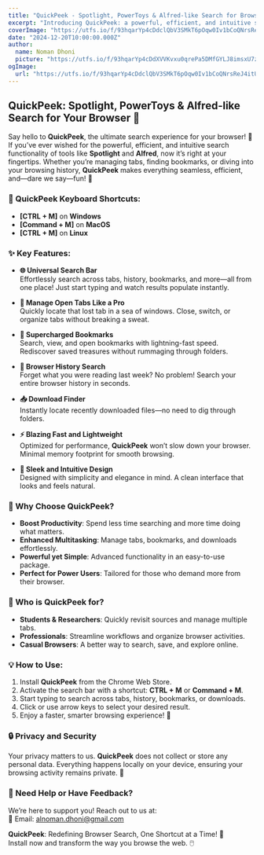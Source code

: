 ```yaml
---
title: "QuickPeek - Spotlight, PowerToys & Alfred-like Search for Browsers"
excerpt: "Introducing QuickPeek: a powerful, efficient, and intuitive search tool for your browser. Boost productivity, enhance multitasking, and discover a smarter browsing experience!"
coverImage: "https://utfs.io/f/93hqarYp4cDdclQbV3SMkT6pOqw0Iv1bCoQNrsReJ4itUMan"
date: "2024-12-20T10:00:00.000Z"
author:
  name: Noman Dhoni
  picture: "https://utfs.io/f/93hqarYp4cDdXVVKvxu0qrePa5DMfGYLJ8imsxU7z6XtIZHu"
ogImage:
  url: "https://utfs.io/f/93hqarYp4cDdclQbV3SMkT6pOqw0Iv1bCoQNrsReJ4itUMan"
---
```


## QuickPeek: Spotlight, PowerToys & Alfred-like Search for Your Browser 🚀

Say hello to **QuickPeek**, the ultimate search experience for your browser! 🌟 If you’ve ever wished for the powerful, efficient, and intuitive search functionality of tools like **Spotlight** and **Alfred**, now it’s right at your fingertips. Whether you’re managing tabs, finding bookmarks, or diving into your browsing history, **QuickPeek** makes everything seamless, efficient, and—dare we say—fun! 🎉

### 🚨 QuickPeek Keyboard Shortcuts:
- **[CTRL + M]** on **Windows**
- **[Command + M]** on **MacOS**
- **[CTRL + M]** on **Linux**

### ✨ Key Features:

- **🌐 Universal Search Bar**  
Effortlessly search across tabs, history, bookmarks, and more—all from one place! Just start typing and watch results populate instantly.

- **📂 Manage Open Tabs Like a Pro**  
Quickly locate that lost tab in a sea of windows. Close, switch, or organize tabs without breaking a sweat.

- **🔖 Supercharged Bookmarks**  
Search, view, and open bookmarks with lightning-fast speed. Rediscover saved treasures without rummaging through folders.

- **📜 Browser History Search**  
Forget what you were reading last week? No problem! Search your entire browser history in seconds.

- **📥 Download Finder**  
Instantly locate recently downloaded files—no need to dig through folders.

- **⚡ Blazing Fast and Lightweight**  
Optimized for performance, **QuickPeek** won’t slow down your browser. Minimal memory footprint for smooth browsing.

- **🎨 Sleek and Intuitive Design**  
Designed with simplicity and elegance in mind. A clean interface that looks and feels natural.

### 🚀 Why Choose QuickPeek?

- **Boost Productivity**: Spend less time searching and more time doing what matters.
- **Enhanced Multitasking**: Manage tabs, bookmarks, and downloads effortlessly.
- **Powerful yet Simple**: Advanced functionality in an easy-to-use package.
- **Perfect for Power Users**: Tailored for those who demand more from their browser.

### 🎯 Who is QuickPeek for?

- **Students & Researchers**: Quickly revisit sources and manage multiple tabs.
- **Professionals**: Streamline workflows and organize browser activities.
- **Casual Browsers**: A better way to search, save, and explore online.

### 💡 How to Use:

1. Install **QuickPeek** from the Chrome Web Store.
2. Activate the search bar with a shortcut: **CTRL + M** or **Command + M**.
3. Start typing to search across tabs, history, bookmarks, or downloads.
4. Click or use arrow keys to select your desired result.
5. Enjoy a faster, smarter browsing experience! 🎉

### 🔒 Privacy and Security

Your privacy matters to us. **QuickPeek** does not collect or store any personal data. Everything happens locally on your device, ensuring your browsing activity remains private. 💼

### 📧 Need Help or Have Feedback?

We’re here to support you! Reach out to us at:  
📩 Email: [alnoman.dhoni@gmail.com](mailto:alnoman.dhoni@gmail.com)

**QuickPeek**: Redefining Browser Search, One Shortcut at a Time! 🌟  
Install now and transform the way you browse the web. 🖱️
